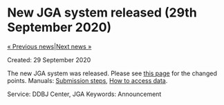 New JGA system released (29th September 2020)
=============================================

<div class="post_nav">

[« Previous news](/news/en/200928-e.html)<span
class="separater">\|</span>[Next news »](/news/en/201005-e.html)

</div>

<div id="share">

<a href="https://twitter.com/share?url=https://www.ddbj.nig.ac.jp/news/en/200929-e.html&amp;text=New%20JGA%20system%20released%20(29th%20September%202020)" class="socials-share-link twitter"><em></em></a><a href="https://www.facebook.com/sharer/sharer.php?u=https://www.ddbj.nig.ac.jp/news/en/200929-e.html" class="socials-share-link facebook-official"><em></em></a><a href="https://plus.google.com/share?url=https://www.ddbj.nig.ac.jp/news/en/200929-e.html" class="socials-share-link google"><em></em></a>

</div>

<div id="post_time">

<span class="published">Created: 29 September 2020</span>

</div>

The new JGA system was released. Please see [this
page](/jga/update-202009-e.html) for the changed points. Manuals:
[Submission steps](/jga/download.html), [How to access
data](/jga/download.html).

<span class="faq_category">Service: DDBJ Center, JGA</span> <span
class="faq_category">Keywords: Announcement</span>
